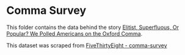 # Comma Survey

This folder contains the data behind the story [Elitist, Superfluous, Or Popular? We Polled Americans on the Oxford Comma](https://fivethirtyeight.com/features/elitist-superfluous-or-popular-we-polled-americans-on-the-oxford-comma/).

This dataset was scraped from [FiveThirtyEight - comma-survey](https://github.com//fivethirtyeight/data/tree/master/comma-survey)